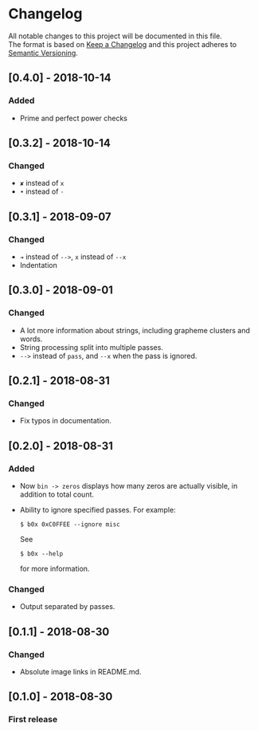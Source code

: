 # Changelog
All notable changes to this project will be documented in this file.    
The format is based on [Keep a Changelog](http://keepachangelog.com/en/1.0.0/)
and this project adheres to [Semantic Versioning](http://semver.org/spec/v2.0.0.html).

## [0.4.0] - 2018-10-14
### Added
- Prime and perfect power checks

## [0.3.2] - 2018-10-14
### Changed
- `✘` instead of `x`
- `•` instead of `⋅`

## [0.3.1] - 2018-09-07
### Changed
- `➔` instead of `-->`, `x` instead of `--x`
- Indentation

## [0.3.0] - 2018-09-01
### Changed
- A lot more information about strings, including grapheme clusters and words.
- String processing split into multiple passes.
- `-->` instead of `pass`, and `--x` when the pass is ignored.

## [0.2.1] - 2018-08-31
### Changed
- Fix typos in documentation.

## [0.2.0] - 2018-08-31
### Added
- Now `bin -> zeros` displays how many zeros are actually visible, in addition to total count.
- Ability to ignore specified passes. For example:
  ```console
  $ b0x 0xC0FFEE --ignore misc
  ```
  
  See

  ```console
  $ b0x --help
  ```
  
  for more information.

### Changed
- Output separated by passes.

## [0.1.1] - 2018-08-30
### Changed
- Absolute image links in README.md.

## [0.1.0] - 2018-08-30
### First release